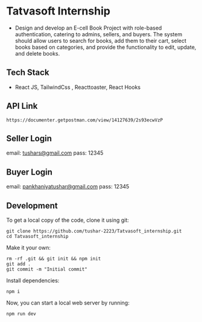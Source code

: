 # Tatvasoft Internship 

* Design and develop an E-cell Book Project with role-based authentication, catering to admins, sellers, and buyers. The system should allow users to search for books, add them to their cart, select books based on categories, and provide the functionality to edit, update, and delete books.

## Tech Stack 
* React JS, TailwindCss , Reacttoaster, React Hooks

## API Link
```
https://documenter.getpostman.com/view/14127639/2s93ecwVzP
```

## Seller Login

email: tushars@gmail.com
pass: 12345

## Buyer Login

email: pankhaniyatushar@gmail.com
pass: 12345

## Development

To get a local copy of the code, clone it using git:

```
git clone https://github.com/tushar-2223/Tatvasoft_internship.git
cd Tatvasoft_internship
```

Make it your own:

```
rm -rf .git && git init && npm init
git add .
git commit -m "Initial commit"
```

Install dependencies:

```
npm i
```

Now, you can start a local web server by running:

```
npm run dev
```
